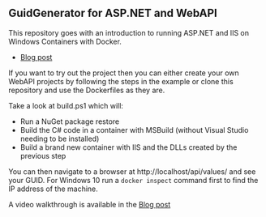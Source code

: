 ## GuidGenerator for ASP.NET and WebAPI

This repository goes with an introduction to running ASP.NET and IIS on Windows Containers with Docker.

* [Blog post](http://blog.alexellis.io/run-iis-asp-net-on-windows-10-with-docker/)

If you want to try out the project then you can either create your own WebAPI projects by following the steps in the example or clone this repository and use the Dockerfiles as they are.

Take a look at build.ps1 which will:

* Run a NuGet package restore
* Build the C# code in a container with MSBuild (without Visual Studio needing to be installed)
* Build a brand new container with IIS and the DLLs created by the previous step

You can then navigate to a browser at http://localhost/api/values/ and see your GUID. For Windows 10 run a `docker inspect` command first to find the IP address of the machine.

A video walkthrough is available in the [Blog post](http://blog.alexellis.io/run-iis-asp-net-on-windows-10-with-docker/)
